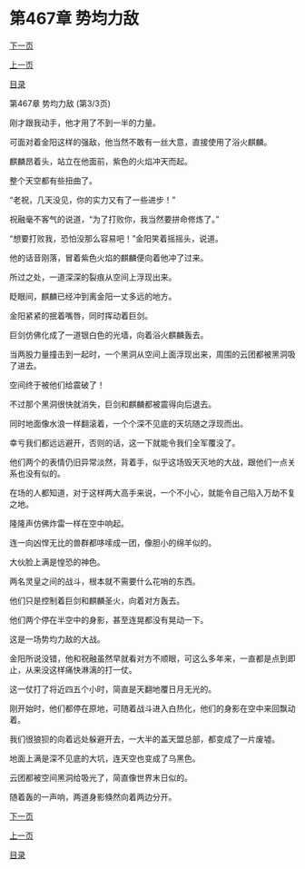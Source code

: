 <h1>第467章    势均力敌</h1>
            <div><p><a href="./1401_%E7%AC%AC468%E7%AB%A0_%E6%8A%95%E9%BC%A0%E5%BF%8C%E5%99%A8.md">下一页</a></p><p><a href="./1399_%E7%AC%AC467%E7%AB%A0_%E5%8A%BF%E5%9D%87%E5%8A%9B%E6%95%8C.md">上一页</a></p><p><a href="../">目录</a></p></div>
            <div><p>第467章    势均力敌 (第3/3页)</p><p>刚才跟我动手，他才用了不到一半的力量。</p><p>可面对着金阳这样的强敌，他当然不敢有一丝大意，直接使用了浴火麒麟。</p><p>麒麟昂着头，站立在他面前，紫色的火焰冲天而起。</p><p>整个天空都有些扭曲了。</p><p>“老祝，几天没见，你的实力又有了一些进步！”</p><p>祝融毫不客气的说道，“为了打败你，我当然要拼命修炼了。”</p><p>“想要打败我，恐怕没那么容易吧！”金阳笑着摇摇头，说道。</p><p>他的话音刚落，冒着紫色火焰的麒麟便向着他冲了过来。</p><p>所过之处，一道深深的裂痕从空间上浮现出来。</p><p>眨眼间，麒麟已经冲到离金阳一丈多远的地方。</p><p>金阳紧紧的抿着嘴唇，同时挥动着巨剑。</p><p>巨剑仿佛化成了一道银白色的光墙，向着浴火麒麟轰去。</p><p>当两股力量撞击到一起时，一个黑洞从空间上面浮现出来，周围的云团都被黑洞吸了进去。</p><p>空间终于被他们给震破了！</p><p>不过那个黑洞很快就消失，巨剑和麒麟都被震得向后退去。</p><p>同时地面像水浪一样翻滚着，一个个深不见底的天坑随之浮现而出。</p><p>幸亏我们都远远避开，否则的话，这一下就能令我们全军覆没了。</p><p>他们两个的表情仍旧异常淡然，背着手，似乎这场毁天灭地的大战，跟他们一点关系也没有似的。</p><p>在场的人都知道，对于这样两大高手来说，一个不小心，就能令自己陷入万劫不复之地。</p><p>隆隆声仿佛炸雷一样在空中响起。</p><p>连一向凶悍无比的兽群都哆嗦成一团，像胆小的绵羊似的。</p><p>大伙脸上满是惶恐的神色。</p><p>两名灵皇之间的战斗，根本就不需要什么花哨的东西。</p><p>他们只是控制着巨剑和麒麟圣火，向着对方轰去。</p><p>他们两个停在半空中的身影，甚至连晃都没有晃动一下。</p><p>这是一场势均力敌的大战。</p><p>金阳所说没错，他和祝融虽然早就看对方不顺眼，可这么多年来，一直都是点到即止，从来没这样痛快淋漓的打一仗。</p><p>这一仗打了将近四五个小时，简直是天翻地覆日月无光的。</p><p>刚开始时，他们都停在原地，可随着战斗进入白热化，他们的身影在空中来回飘动着。</p><p>我们很狼狈的向着远处躲避开去，一大半的盖天盟总部，都变成了一片废墟。</p><p>地面上满是深不见底的大坑，连天空也变成了乌黑色。</p><p>云团都被空间黑洞给吸光了，简直像世界末日似的。</p><p>随着轰的一声响，两道身影倏然向着两边分开。</p></div>
            <div><p><a href="./1401_%E7%AC%AC468%E7%AB%A0_%E6%8A%95%E9%BC%A0%E5%BF%8C%E5%99%A8.md">下一页</a></p><p><a href="./1399_%E7%AC%AC467%E7%AB%A0_%E5%8A%BF%E5%9D%87%E5%8A%9B%E6%95%8C.md">上一页</a></p><p><a href="../">目录</a></p></div>